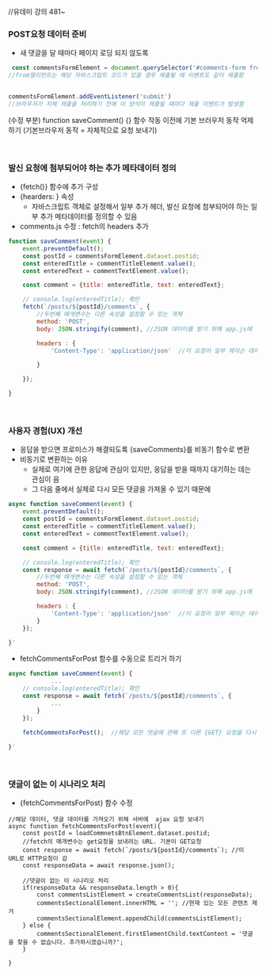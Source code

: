 //유데미 강의 481~

### POST요청 데이터 준비
* 새 댓글을 달 때마다 페이지 로딩 되지 않도록
```javascript
 const commentsFormElement = document.querySelector('#comments-form from');
//from엘리먼트는 해당 자바스크립트 코드가 있을 경우 제출될 때 이벤트도 같이 제출함


commentsFormElement.addEventListener('submit')
//브라우저가 자체 제출을 처리하기 전에 이 양식이 제출될 때마다 제출 이벤트가 발생함

```

(수정 부분)
function saveComment() {} 함수 작동 이전에
기본 브러우저 동작 억제하기 (기본브라우저 동작 = 자체적으로 요청 보내기)







<br>

### 발신 요청에 첨부되어야 하는 추가 메타데이터 정의
* {fetch()} 함수에 추가 구성
* {hearders: } 속성
  * 자바스크립트 객체로 설정해서 일부 추가 헤더, 발신 요청에 첨부되어야 하는 일부 추가 메타데이터를 정의할 수 있음
* comments.js 수정 : fetch의 headers 추가
````javascript
function saveComment(event) {
    event.preventDefault();
    const postId = commentsFormElement.dataset.postid;
    const enteredTitle = commentTitleElement.value();
    const enteredText = commentTextElement.value();

    const comment = {title: enteredTitle, text: enteredText};

    // console.log(enteredTitle); 확인
    fetch(`/posts/${postId}/comments`, {
        //두번째 매개변수는 다른 속성을 설정할 수 있는 객체
        method: 'POST',
        body: JSON.stringify(comment), //JSON 데이터를 받기 위해 app.js에  app.use(express.json());  추가함

        headers : {
            'Content-Type': 'application/json'  //이 요청이 일부 제이슨 데이터를 전달함

        }

    });

}
````


<br>

### 사용자 경험(UX) 개선
* 응답을 받으면 프로미스가 해결되도록 {saveComments}를 비동기 함수로 변환
* 비동기로 변환하는 이유
  * 실제로 여기에 관한 응답에 관심이 있지만, 응답을 받을 때까지 대기하는 데는 관심이 음
  * 그 다음 줄에서 실제로 다시 모든 댓글을 가져올 수 있기 때문에
````javascript
async function saveComment(event) {
    event.preventDefault();
    const postId = commentsFormElement.dataset.postid;
    const enteredTitle = commentTitleElement.value();
    const enteredText = commentTextElement.value();

    const comment = {title: enteredTitle, text: enteredText};

    // console.log(enteredTitle); 확인
    const response = await fetch(`/posts/${postId}/comments`, {
        //두번째 매개변수는 다른 속성을 설정할 수 있는 객체
        method: 'POST',
        body: JSON.stringify(comment), //JSON 데이터를 받기 위해 app.js에  app.use(express.json());  추가함

        headers : {
            'Content-Type': 'application/json'  //이 요청이 일부 제이슨 데이터를 전달함
        }
    });

}'
````
* fetchCommentsForPost 함수를 수동으로 트리거 하기
````javascript
async function saveComment(event) {
            ...
    // console.log(enteredTitle); 확인
    const response = await fetch(`/posts/${postId}/comments`, {
            ...
        }
    });

    fetchCommentsForPost();  //해당 모든 댓글에 관해 또 다른 {GET} 요청을 다시 보냄
            
}'
````


<br>

### 댓글이 없는 이 시나리오 처리
* {fetchCommentsForPost} 함수 수정
````
//해당 데이터, 댓글 데이터를 가져오기 위해 서버에  ajax 요청 보내기
async function fetchCommentsForPost(event){
    const postId = loadCommnetsBtnElement.dataset.postid;
    //fetch의 매개변수는 get요청을 보내려는 URL. 기본이 GET요청
    const response = await fetch(`/posts/${postId}/comments`); //이 URL로 HTTP요청이 감
    const responseData = await response.json();

    //댓글이 없는 이 시나리오 처리
    if(responseData && responseData.length > 0){
        const commentsListElement = createCommentsList(responseData);
        commentsSectionalElement.innerHTML = ''; //현재 있는 모든 콘텐츠 제거
        commentsSectionalElement.appendChild(commentsListElement);
    } else {
        commentsSectionalElement.firstElementChild.textContent = '댓글을 찾을 수 없습니다. 추가하시겠습니까?';
    }

}
````







